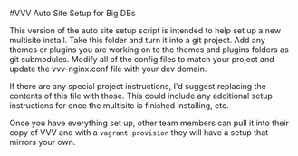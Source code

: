 #VVV Auto Site Setup for Big DBs

This version of the auto site setup script is intended to help set up a new multisite install. Take this folder and turn it into a git project. Add any themes or plugins you are working on to the themes and plugins folders as git submodules. Modify all of the config files to match your project and update the vvv-nginx.conf file with your dev domain.

If there are any special project instructions, I'd suggest replacing the contents of this file with those. This could include any additional setup instructions for once the multisite is finished installing, etc.

Once you have everything set up, other team members can pull it into their copy of VVV and with a `vagrant provision` they will have a setup that mirrors your own.